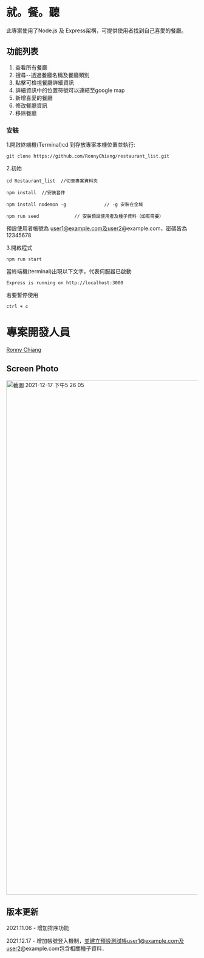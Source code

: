 # 就。餐。聽 

此專案使用了Node.js 及 Express架構，可提供使用者找到自己喜愛的餐廳。

## 功能列表

1. 查看所有餐廳
2. 搜尋--透過餐廳名稱及餐廳類別
3. 點擊可檢視餐廳詳細資訊
4. 詳細資訊中的位置符號可以連結至google map
5. 新增喜愛的餐廳
6. 修改餐廳資訊
7. 移除餐廳

### 安裝

1.開啟終端機(Terminal)cd 到存放專案本機位置並執行:

```
git clone https://github.com/RonnyChiang/restaurant_list.git
```

2.初始

```
cd Restaurant_list  //切至專案資料夾
```

```
npm install  //安裝套件
```

```
npm install nodemon -g              // -g 安裝在全域
```

```
npm run seed             // 安裝預設使用者及種子資料（如有需要）
```
預設使用者帳號為 user1@example.com及user2@example.com，密碼皆為12345678

3.開啟程式

```
npm run start
```

當終端機(terminal)出現以下文字，代表伺服器已啟動
```
Express is running on http://localhost:3000
```
若要暫停使用
```
ctrl + c
```

# 專案開發人員
[Ronny Chiang](https://github.com/RonnyChiang)

## Screen Photo

<img width="1352" alt="截圖 2021-12-17 下午5 26 05" src="https://user-images.githubusercontent.com/43169057/146521979-9f5f3885-4fc0-46a4-8b77-2f08b349e05d.png">

## 版本更新 

2021.11.06 - 增加排序功能

2021.12.17 - 增加帳號登入機制，並建立預設測試帳user1@example.com及user2@example.com包含相關種子資料．

